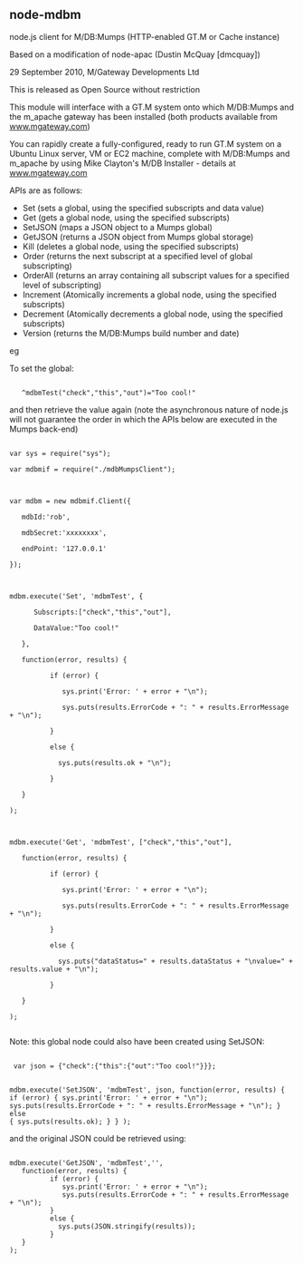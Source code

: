 <h2>node-mdbm</h2>
 
node.js client for M/DB:Mumps (HTTP-enabled GT.M or Cache instance)

Based on a modification of node-apac (Dustin McQuay [dmcquay])

29 September 2010, M/Gateway Developments Ltd

This is released as Open Source without restriction


This module will interface with a GT.M system onto which M/DB:Mumps and the m_apache
gateway has been installed (both products available from www.mgateway.com)

You can rapidly create a fully-configured, ready to run GT.M system on a Ubuntu Linux 
server, VM or EC2 machine, complete with M/DB:Mumps and m_apache by using Mike 
Clayton's M/DB Installer - details at www.mgateway.com


APIs are as follows:

- Set       (sets a global, using the specified subscripts and data value)
- Get       (gets a global node, using the specified subscripts)
- SetJSON   (maps a JSON object to a Mumps global)
- GetJSON   (returns a JSON object from Mumps global storage)
- Kill      (deletes a global node, using the specified subscripts)
- Order     (returns the next subscript at a specified level of global subscripting)
- OrderAll  (returns an array containing all subscript values for a specified level of subscripting)
- Increment (Atomically increments a global node, using the specified subscripts)
- Decrement (Atomically decrements a global node, using the specified subscripts)
- Version   (returns the M/DB:Mumps build number and date)

eg

To set the global:  

<code>
   ^mdbmTest("check","this","out")="Too cool!"
</code>
   
and then retrieve the value again (note the asynchronous nature of node.js will 
not guarantee the order in which the APIs below are executed in the Mumps back-end)

<code>
var sys = require("sys");<br />
var mdbmif = require("./mdbMumpsClient");<br />
<br />
var mdbm = new mdbmif.Client({<br />
   mdbId:'rob',<br />
   mdbSecret:'xxxxxxxx',<br />
   endPoint: '127.0.0.1'<br />
});<br />
<br />
mdbm.execute('Set', 'mdbmTest', {<br />
      Subscripts:["check","this","out"],<br />
      DataValue:"Too cool!"<br />
   },<br />
   function(error, results) {<br />
          if (error) { <br />
             sys.print('Error: ' + error + "\n");<br />
             sys.puts(results.ErrorCode + ": " + results.ErrorMessage + "\n"); <br />
          }<br />
          else {<br />
            sys.puts(results.ok + "\n");<br />
          }<br />
   }<br />
);<br />
<br />
mdbm.execute('Get', 'mdbmTest', ["check","this","out"],<br />
   function(error, results) {<br />
          if (error) { <br />
             sys.print('Error: ' + error + "\n");<br />
             sys.puts(results.ErrorCode + ": " + results.ErrorMessage + "\n"); <br />
          }<br />
          else {<br />
            sys.puts("dataStatus=" + results.dataStatus + "\nvalue=" + results.value + "\n");<br />
          }<br />
   }<br />
);<br />
</code>

Note: this global node could also have been created using SetJSON:

<code>
 var json = {"check":{"this":{"out":"Too cool!"}}};

 mdbm.execute('SetJSON', 'mdbmTest', json,
   function(error, results) {
          if (error) { 
             sys.print('Error: ' + error + "\n");
             sys.puts(results.ErrorCode + ": " + results.ErrorMessage + "\n"); 
          }
          else {
            sys.puts(results.ok);
          }
   }
 );
</code>
 
and the original JSON could be retrieved using:

<code>
mdbm.execute('GetJSON', 'mdbmTest','',
   function(error, results) {
          if (error) { 
             sys.print('Error: ' + error + "\n");
             sys.puts(results.ErrorCode + ": " + results.ErrorMessage + "\n"); 
          }
          else {
            sys.puts(JSON.stringify(results));
          }
   }
);
</code>

